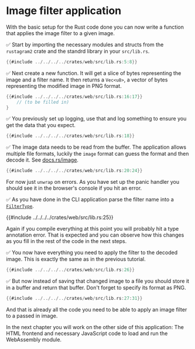 # Image filter application

With the basic setup for the Rust code done you can now write a function that applies the image filter to a given image.

✅ Start by importing the necessary modules and structs from the `rustagram2` crate and the standrd library in your `src/lib.rs`.

```rust
{{#include ../../../../crates/web/src/lib.rs:5:8}}
```

✅ Next create a new function. It will get a slice of bytes representing the image and a filter name. It then returns a `Vec<u8>`, a vector of bytes representing the modified image in PNG format.

```rust
{{#include ../../../../crates/web/src/lib.rs:16:17}}
    // (to be filled in)
}
```

✅ You previously set up logging, use that and log something to ensure you get the data that you expect.

```rust
{{#include ../../../../crates/web/src/lib.rs:18}}
```

✅ The image data needs to be read from the buffer.
The application allows multiple file formats, luckily the `image` format can guess the format and then decode it.
See [docs.rs/image](https://docs.rs/image/0.24.4/image/).

```rust
{{#include ../../../../crates/web/src/lib.rs:20:24}}
```

For now just `unwrap` on errors.
As you have set up the panic handler you should see it in the browser's console if you hit an error.

✅ As you have done in the CLI application parse the filter name into a [`FilterType`](https://docs.rs/rustagram2/2.0.0/rustagram/enum.FilterType.html).

{{#include ../../../../crates/web/src/lib.rs:25}}

Again if you compile everything at this point you will probably hit a type annotation error.
That is expected and you can observe how this changes as you fill in the rest of the code in the next steps.

✅ You now have everything you need to apply the filter to the decoded image.
This is exactly the same as in the previous tutorial.

```rust
{{#include ../../../../crates/web/src/lib.rs:26}}
```

✅ But now instead of saving that changed image to a file you should store it in a buffer and return that buffer.
Don't forget to specify its format as PNG.

```rust
{{#include ../../../../crates/web/src/lib.rs:27:31}}
```

And that is already all the code you need to be able to apply an image filter to a passed in image.

In the next chapter you will work on the other side of this application:
The HTML frontend and necessary JavaScript code to load and run the WebAssembly module.
